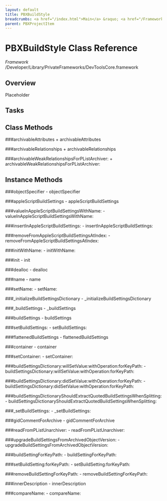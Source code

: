 ```yaml
---
layout: default
title: PBXBuildStyle
breadcrumbs: <a href="/index.html">Main</a> &raquo; <a href="/Frameworks.html">Framework</a> &raquo; <a href="/Frameworks/DevToolsCore.html">DevToolsCore</a> &raquo; PBXBuildStyle
parent: PBXProjectItem 
---
```

# PBXBuildStyle Class Reference

*Framework* /Developer/Library/PrivateFrameworks/DevToolsCore.framework

## Overview

Placeholder

## Tasks

## Class Methods

<a name="+archivableAttributes"></a>
###archivableAttributes
    + archivableAttributes

<a name="+archivableRelationships"></a>
###archivableRelationships
    + archivableRelationships

<a name="+archivableWeakRelationshipsForPListArchiver:"></a>
###archivableWeakRelationshipsForPListArchiver:
    + archivableWeakRelationshipsForPListArchiver:

## Instance Methods

<a name="-objectSpecifier"></a>
###objectSpecifier
    - objectSpecifier

<a name="-appleScriptBuildSettings"></a>
###appleScriptBuildSettings
    - appleScriptBuildSettings

<a name="-valueInAppleScriptBuildSettingsWithName:"></a>
###valueInAppleScriptBuildSettingsWithName:
    - valueInAppleScriptBuildSettingsWithName:

<a name="-insertInAppleScriptBuildSettings:"></a>
###insertInAppleScriptBuildSettings:
    - insertInAppleScriptBuildSettings:

<a name="-removeFromAppleScriptBuildSettingsAtIndex:"></a>
###removeFromAppleScriptBuildSettingsAtIndex:
    - removeFromAppleScriptBuildSettingsAtIndex:

<a name="-initWithName:"></a>
###initWithName:
    - initWithName:

<a name="-init"></a>
###init
    - init

<a name="-dealloc"></a>
###dealloc
    - dealloc

<a name="-name"></a>
###name
    - name

<a name="-setName:"></a>
###setName:
    - setName:

<a name="-_initializeBuildSettingsDictionary"></a>
###_initializeBuildSettingsDictionary
    - _initializeBuildSettingsDictionary

<a name="-_buildSettings"></a>
###_buildSettings
    - _buildSettings

<a name="-buildSettings"></a>
###buildSettings
    - buildSettings

<a name="-setBuildSettings:"></a>
###setBuildSettings:
    - setBuildSettings:

<a name="-flattenedBuildSettings"></a>
###flattenedBuildSettings
    - flattenedBuildSettings

<a name="-container"></a>
###container
    - container

<a name="-setContainer:"></a>
###setContainer:
    - setContainer:

<a name="-buildSettingsDictionary:willSetValue:withOperation:forKeyPath:"></a>
###buildSettingsDictionary:willSetValue:withOperation:forKeyPath:
    - buildSettingsDictionary:willSetValue:withOperation:forKeyPath:

<a name="-buildSettingsDictionary:didSetValue:withOperation:forKeyPath:"></a>
###buildSettingsDictionary:didSetValue:withOperation:forKeyPath:
    - buildSettingsDictionary:didSetValue:withOperation:forKeyPath:

<a name="-buildSettingsDictionaryShouldExtractQuotedBuildSettingsWhenSplitting:"></a>
###buildSettingsDictionaryShouldExtractQuotedBuildSettingsWhenSplitting:
    - buildSettingsDictionaryShouldExtractQuotedBuildSettingsWhenSplitting:

<a name="-_setBuildSettings:"></a>
###_setBuildSettings:
    - _setBuildSettings:

<a name="-gidCommentForArchive"></a>
###gidCommentForArchive
    - gidCommentForArchive

<a name="-readFromPListUnarchiver:"></a>
###readFromPListUnarchiver:
    - readFromPListUnarchiver:

<a name="-upgradeBuildSettingsFromArchivedObjectVersion:"></a>
###upgradeBuildSettingsFromArchivedObjectVersion:
    - upgradeBuildSettingsFromArchivedObjectVersion:

<a name="-buildSettingForKeyPath:"></a>
###buildSettingForKeyPath:
    - buildSettingForKeyPath:

<a name="-setBuildSetting:forKeyPath:"></a>
###setBuildSetting:forKeyPath:
    - setBuildSetting:forKeyPath:

<a name="-removeBuildSettingForKeyPath:"></a>
###removeBuildSettingForKeyPath:
    - removeBuildSettingForKeyPath:

<a name="-innerDescription"></a>
###innerDescription
    - innerDescription

<a name="-compareName:"></a>
###compareName:
    - compareName:

